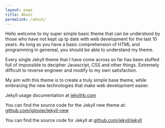 ```yaml
---
layout: page
title: About
permalink: /about/
---
```


Hello welcome to my super simple basic theme that can be understood by those who have not kept up tp date with web development for the last 10 years. As long as you have a basic comprehension of HTML and programming in genereal, you should be able to understand my theme. 

Every single Jekyll theme that I have come across so far has been stuffed full of impossible to decipher Javascript, CSS and other things. Extremely difficult to reverse engineer and modify to my own satisfaction.

My aim with this theme is to create a truly simple base theme, while embracing the new technologies that make web development easier.

Jekyll usage documentation at [jekyllrb.com](http://jekyllrb.com/)

You can find the source code for the Jekyll new theme at: [github.com/jglovier/jekyll-new](https://github.com/jglovier/jekyll-new)

You can find the source code for Jekyll at [github.com/jekyll/jekyll](https://github.com/jekyll/jekyll)
